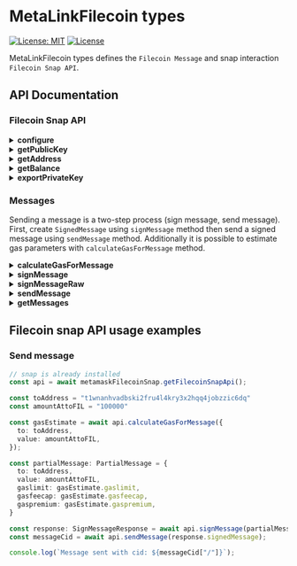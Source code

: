 # MetaLinkFilecoin types
[![License: MIT](https://img.shields.io/badge/License-MIT-yellow.svg)](https://opensource.org/licenses/MIT)
[![License](https://img.shields.io/badge/License-Apache%202.0-blue.svg)](https://opensource.org/licenses/Apache-2.0)

MetaLinkFilecoin types defines the `Filecoin Message` and snap interaction `Filecoin Snap API`.

## API Documentation

### Filecoin Snap API

<details>
<summary style="font-weight: bold">configure</summary>

```
configure(configuration: Partial<SnapConfig>): Promise<void>
```

Configures snap for the specific network. It is possible to send custom configuration or select one from a set of predefined configurations by defining specific `network`.

There are two predefined configurations for testnet `"t"` and for mainet `"f"`. If selecting a predefined configuration only `network` property is required.

```typescript
export interface SnapConfig {
  derivationPath: string;
  network: FilecoinNetwork;
  rpc: {
    token: string;
    url: string
  };
  unit?: UnitConfiguration;
}
```

It is also possible to choose a predefined configuration and only change some specific properties. In the example `SnapConfig` below we selected predefined configuration for testnet network and only changed URL for RPC endpoint (`rpcUrl`), all other properties will be the same as in predefined configuration for testnet network.

```
{
  network: "t",
  rpc: {
    token: "",
    url: "test.rpc.url"
  },
}
```
</details>

<details>
<summary style="font-weight: bold">getPublicKey</summary>

```
getPublicKey(): Promise<string>
```

Returns the public key for the generated account.
</details>

<details>
<summary style="font-weight: bold">getAddress</summary>

```
getAddress(): Promise<string>
```

Returns address for the generated account.
</details>

<details>
<summary style="font-weight: bold">getBalance</summary>

```
getBalance(): Promise<string>
```

Return balance for the generated account.
</details>

<details>
<summary style="font-weight: bold">exportPrivateKey</summary>

```
exportPrivateKey(): Promise<string>
```

Return private key for the generated account.

_This method will invoke Metamask prompt to confirm action_
</details>

### Messages

Sending a message is a two-step process (sign message, send message). First, create `SignedMessage` using `signMessage` method then send a signed message using `sendMessage` method. Additionally it is possible to estimate gas parameters with `calculateGasForMessage` method.

<details>
<summary style="font-weight: bold">calculateGasForMessage</summary>

```
calculateGasForMessage(message: MessageRequest, maxFee?: string): Promise<MessageGasEstimate>
```

The function accepts message request object and additional optional parameter for maximum allowed fee (if omitted this will be set to 0.1 FIL)

```typescript
interface MessageRequest {
  to: string;
  value: string;
  gaslimit?: number;   // leave empty
  gasfeecap?: string;  // leave empty
  gaspremium?: string; // leave empty
  nonce?: number;      // leave empty
}
```

Returns `MessageGasEstimate` with estimated values for gas parameters for the provided message, see below.

```typescript
interface MessageGasEstimate {
  gaslimit: number;
  gasfeecap: string;
  gaspremium: string;
  maxfee: string
}
```
</details>

<details>
<summary style="font-weight: bold">signMessage</summary>

```
signMessage(message: MessageRequest): Promise<SignMessageResponse>
```

If gas parameters are left out then they will be filled with estimates (see `estimateMessageGas` function).

```typescript
interface MessageRequest {
  to: string;
  value: string;
  gaslimit?: number;
  gasfeecap?: string;
  gaspremium?: string;
  nonce?: number;
}
```

Returns `SignMessageResponse` with information on sign request status.

```typescript
interface SignMessageResponse {
  signedMessage: SignedMessage // signed message if sucesfull, null otherwise
  confirmed: boolean // information if user accepted to sign message
  error: Error // null if everything was sucessfull
}
```

If signing was successful you can find all message details and generated signature inside `signedMessage` prop, see below.

```typescript
interface SignedMessage {
  message: Message;
  signature: MessageSignature;
}

interface Message {
  to: string;
  from: string;
  nonce: number;
  value: string;
  gasfeecap: string;
  gaspremium: string;
  gaslimit: number;
  method: number;
  params?: string;
}

interface MessageSignature {
  data: string;
  type: number;
}
```
</details>

<details>
<summary style="font-weight: bold">signMessageRaw</summary>

```
signMessageRaw(message: string): Promise<SignRawMessageResponse>
```

```typescript
interface SignRawMessageResponse {
  signature: string
  confirmed: boolean
  error: Error
}
```
</details>

<details>
<summary style="font-weight: bold">sendMessage</summary>

```
sendMessage(signedMessage: SignedMessage): Promise<MessageStatus>
```

```typescript
export interface SignedMessage {
  message: Message;
  signature: {
    data: string;
    type: number;
  };
}
```
</details>

<details>
<summary style="font-weight: bold">getMessages</summary>

```
getMessages(): Promise<MessageStatus[]>
```

Returns all messages saved inside the snap state (all messages sent through Filecoin snap) as `MessageStatus`.

```typescript
interface MessageStatus {
  message: Message;
  cid: string;
}
```

It holds information about message parameters as `Message` and a unique code identifier for the message or **CID**.

```typescript
interface Message {
  to: string;
  from: string;
  nonce: number;
  value: string;
  gasfeecap: string;
  gaspremium: string;
  gaslimit: number;
  method: number;
  params?: string;
}
```
</details>

## Filecoin snap API usage examples

### Send message

```typescript
// snap is already installed
const api = await metamaskFilecoinSnap.getFilecoinSnapApi();

const toAddress = "t1wnanhvadbski2fru4l4kry3x2hqq4jobzzic6dq"
const amountAttoFIL = "100000"

const gasEstimate = await api.calculateGasForMessage({
  to: toAddress,
  value: amountAttoFIL,
});

const partialMessage: PartialMessage = {
  to: toAddress,
  value: amountAttoFIL,
  gaslimit: gasEstimate.gaslimit,
  gasfeecap: gasEstimate.gasfeecap,
  gaspremium: gasEstimate.gaspremium,
}

const response: SignMessageResponse = await api.signMessage(partialMessage);
const messageCid = await api.sendMessage(response.signedMessage);

console.log(`Message sent with cid: ${messageCid["/"]}`);
```
